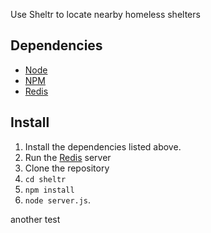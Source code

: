 Use Sheltr to locate nearby homeless shelters

Dependencies
------------
- [Node](http://nodejs.org/)
- [NPM](http://npmjs.org/)
- [Redis](http://redis.io/)

Install
-------
1. Install the dependencies listed above.
2. Run the [Redis](http://redis.io) server
3. Clone the repository 
4. `cd sheltr`
5. `npm install`
6. `node server.js`.

another test

